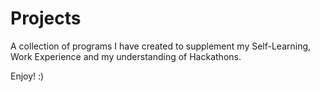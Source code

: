# Projects
A collection of programs I have created to supplement my Self-Learning, Work Experience and my understanding of Hackathons.

Enjoy! :)
